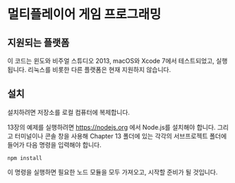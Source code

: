 멀티플레이어 게임 프로그래밍
================


지원되는 플랫폼
------------
이 코드는 윈도와 비주얼 스튜디오 2013, macOS와 Xcode 7에서 테스트되었고, 실행됩니다. 리눅스를 비롯한 다른 플랫폼은 현재 지원하지 않습니다.


설치
------------

설치하려면 저장소를 로컬 컴퓨터에 복제합니다.

13장의 예제를 실행하려면 https://nodejs.org 에서 Node.js를 설치해야 합니다. 그리고 터미널이나 콘솔 창을 사용해 Chapter 13 폴더에 있는 각각의 서브프로젝트 폴더에 들어가 다음 명령을 입력해야 합니다.

```
npm install
```

이 명령을 실행하면 필요한 노드 모듈을 모두 가져오고, 시작할 준비가 될 것입니다.
